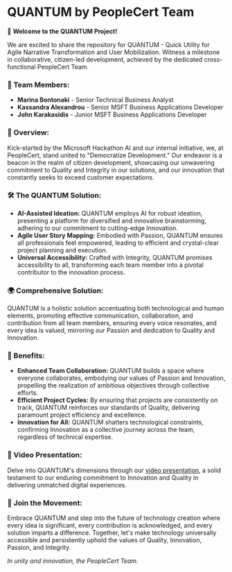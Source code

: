 **QUANTUM by PeopleCert Team**
==============================

🌟 **Welcome to the QUANTUM Project!**

We are excited to share the repository for QUANTUM - Quick Utility for Agile Narrative Transformation and User Mobilization. Witness a milestone in collaborative, citizen-led development, achieved by the dedicated cross-functional PeopleCert Team.

### **🤝 Team Members:**

-   **Marina Bontonaki** - Senior Technical Business Analyst
-   **Kassandra Alexandrou** - Senior MSFT Business Applications Developer
-   **John Karakasidis** - Junior MSFT Business Applications Developer

### **🌟 Overview:**

Kick-started by the Microsoft Hackathon AI and our internal initiative, we, at PeopleCert, stand united to "Democratize Development." Our endeavor is a beacon in the realm of citizen development, showcasing our unwavering commitment to Quality and Integrity in our solutions, and our innovation that constantly seeks to exceed customer expectations.

### **🛠️ The QUANTUM Solution:**

-   **AI-Assisted Ideation:** QUANTUM employs AI for robust ideation, presenting a platform for diversified and innovative brainstorming, adhering to our commitment to cutting-edge Innovation.
-   **Agile User Story Mapping:** Embodied with Passion, QUANTUM ensures all professionals feel empowered, leading to efficient and crystal-clear project planning and execution.
-   **Universal Accessibility:** Crafted with Integrity, QUANTUM promises accessibility to all, transforming each team member into a pivotal contributor to the innovation process.

### **🌍 Comprehensive Solution:**

QUANTUM is a holistic solution accentuating both technological and human elements, promoting effective communication, collaboration, and contribution from all team members, ensuring every voice resonates, and every idea is valued, mirroring our Passion and dedication to Quality and Innovation.

### **🎉 Benefits:**

-   **Enhanced Team Collaboration:** QUANTUM builds a space where everyone collaborates, embodying our values of Passion and Innovation, propelling the realization of ambitious objectives through collective efforts.
-   **Efficient Project Cycles:** By ensuring that projects are consistently on track, QUANTUM reinforces our standards of Quality, delivering paramount project efficiency and excellence.
-   **Innovation for All:** QUANTUM shatters technological constraints, confirming Innovation as a collective journey across the team, regardless of technical expertise.

### **🎥 Video Presentation:**

Delve into QUANTUM's dimensions through our [video presentation](https://chat.openai.com/c/LINK_TO_VIDEO "https://chat.openai.com/c/link_to_video"), a solid testament to our enduring commitment to Innovation and Quality in delivering unmatched digital experiences.

### **🤝 Join the Movement:**

Embrace QUANTUM and step into the future of technology creation where every idea is significant, every contribution is acknowledged, and every solution imparts a difference. Together, let's make technology universally accessible and persistently uphold the values of Quality, Innovation, Passion, and Integrity.

*In unity and innovation, the PeopleCert Team.*
